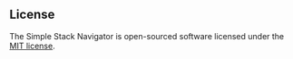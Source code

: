 

## License


The Simple Stack Navigator is open-sourced software licensed under the [MIT license](http://opensource.org/licenses/MIT).